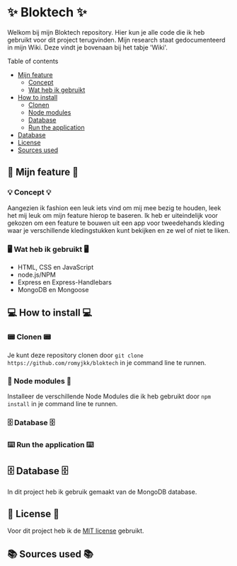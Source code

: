 # ✨ Bloktech ✨
Welkom bij mijn Bloktech repository. Hier kun je alle code die ik heb gebruikt voor dit project terugvinden. Mijn research staat gedocumenteerd in mijn Wiki. Deze vindt je bovenaan bij het tabje 'Wiki'.

Table of contents
- [Mijn feature](https://github.com/romyjkk/bloktech/blob/main/README.md#mijn-feature)
   - [Concept](https://github.com/romyjkk/bloktech/blob/main/README.md#-concept-)
   - [Wat heb ik gebruikt](https://github.com/romyjkk/bloktech/blob/main/README.md#-wat-heb-ik-gebruikt-)
- [How to install](https://github.com/romyjkk/bloktech/blob/main/README.md#how-to-install)
   - [Clonen](https://github.com/romyjkk/bloktech/blob/main/README.md#clonen)
   - [Node modules](https://github.com/romyjkk/bloktech/blob/main/README.md#node-modules)
   - [Database](https://github.com/romyjkk/bloktech/blob/main/README.md#database)
   - [Run the application](https://github.com/romyjkk/bloktech/blob/main/README.md#run-the-application)
- [Database](https://github.com/romyjkk/bloktech/blob/main/README.md#database-1)
- [License](https://github.com/romyjkk/bloktech/blob/main/README.md#license)
- [Sources used](https://github.com/romyjkk/bloktech/blob/main/README.md#license)

## 🎀 Mijn feature 🎀

### 💡 Concept 💡
Aangezien ik fashion een leuk iets vind om mij mee bezig te houden, leek het mij leuk om mijn feature hierop te baseren.
Ik heb er uiteindelijk voor gekozen om een feature te bouwen uit een app voor tweedehands kleding waar je verschillende kledingstukken kunt bekijken en ze wel of niet te liken.

### 🖥 Wat heb ik gebruikt 🖥
- HTML, CSS en JavaScript
- node.js/NPM
- Express en Express-Handlebars
- MongoDB en Mongoose


## 💻 How to install 💻

### 📟 Clonen 📟
Je kunt deze repository clonen door
`git clone https://github.com/romyjkk/bloktech`
in je command line te runnen.

### 📂 Node modules 📂
Installeer de verschillende Node Modules die ik heb gebruikt door
`npm install`
in je command line te runnen.

### 🗄 Database 🗄

### ⌨️ Run the application ⌨️

## 🗄 Database 🗄
In dit project heb ik gebruik gemaakt van de MongoDB database.

## 📄 License 📄
Voor dit project heb ik de [MIT license](https://github.com/romyjkk/bloktech/blob/main/LICENSE.txt) gebruikt.

## 📚 Sources used 📚
